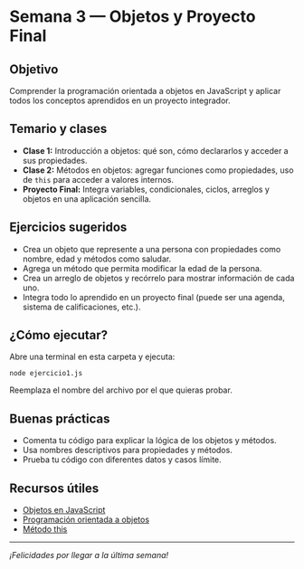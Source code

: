 # Semana 3 — Objetos y Proyecto Final

## Objetivo

Comprender la programación orientada a objetos en JavaScript y aplicar todos los conceptos aprendidos en un proyecto integrador.

## Temario y clases

- **Clase 1:** Introducción a objetos: qué son, cómo declararlos y acceder a sus propiedades.
- **Clase 2:** Métodos en objetos: agregar funciones como propiedades, uso de `this` para acceder a valores internos.
- **Proyecto Final:** Integra variables, condicionales, ciclos, arreglos y objetos en una aplicación sencilla.

## Ejercicios sugeridos

- Crea un objeto que represente a una persona con propiedades como nombre, edad y métodos como saludar.
- Agrega un método que permita modificar la edad de la persona.
- Crea un arreglo de objetos y recórrelo para mostrar información de cada uno.
- Integra todo lo aprendido en un proyecto final (puede ser una agenda, sistema de calificaciones, etc.).

## ¿Cómo ejecutar?

Abre una terminal en esta carpeta y ejecuta:

```
node ejercicio1.js
```

Reemplaza el nombre del archivo por el que quieras probar.

## Buenas prácticas

- Comenta tu código para explicar la lógica de los objetos y métodos.
- Usa nombres descriptivos para propiedades y métodos.
- Prueba tu código con diferentes datos y casos límite.

## Recursos útiles

- [Objetos en JavaScript](https://developer.mozilla.org/es/docs/Web/JavaScript/Guide/Working_with_Objects)
- [Programación orientada a objetos](https://developer.mozilla.org/es/docs/Learn/JavaScript/Objects/Object-oriented_JS)
- [Método this](https://developer.mozilla.org/es/docs/Web/JavaScript/Reference/Operators/this)

---

_¡Felicidades por llegar a la última semana!_
